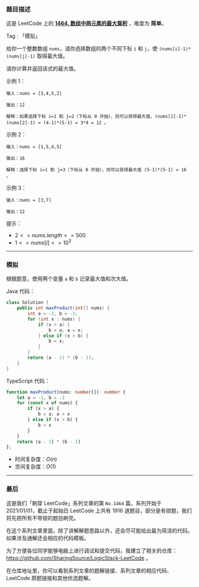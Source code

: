 ### 题目描述

这是 LeetCode 上的 **[1464. 数组中两元素的最大乘积](https://leetcode.cn/problems/maximum-product-of-two-elements-in-an-array/solution/by-ac_oier-t5p3/)** ，难度为 **简单**。

Tag : 「模拟」



给你一个整数数组 `nums`，请你选择数组的两个不同下标 `i` 和 `j`，使 `(nums[i]-1)*(nums[j]-1)` 取得最大值。

请你计算并返回该式的最大值。

示例 1：
```
输入：nums = [3,4,5,2]

输出：12 

解释：如果选择下标 i=1 和 j=2（下标从 0 开始），则可以获得最大值，(nums[1]-1)*(nums[2]-1) = (4-1)*(5-1) = 3*4 = 12 。 
```
示例 2：
```
输入：nums = [1,5,4,5]

输出：16

解释：选择下标 i=1 和 j=3（下标从 0 开始），则可以获得最大值 (5-1)*(5-1) = 16 。
```
示例 3：
```
输入：nums = [3,7]

输出：12
```

提示：
* $2 <= nums.length <= 500$
* $1 <= nums[i] <= 10^3$

---

### 模拟

根据题意，使用两个变量 `a` 和 `b` 记录最大值和次大值。

Java 代码：
```Java
class Solution {
    public int maxProduct(int[] nums) {
        int a = -1, b = -1;
        for (int x : nums) {
            if (x > a) {
                b = a; a = x;
            } else if (x > b) {
                b = x;
            }
        }
        return (a - 1) * (b - 1);
    }
}
```
TypeScript 代码：
```TypeScript
function maxProduct(nums: number[]): number {
    let a = -1, b = -1
    for (const x of nums) {
        if (x > a) {
            b = a; a = x
        } else if (x > b) {
            b = x
        }
    }
    return (a - 1) * (b - 1)
};
```
* 时间复杂度：$O(n)$
* 空间复杂度：$O(1)$

---

### 最后

这是我们「刷穿 LeetCode」系列文章的第 `No.1464` 篇，系列开始于 2021/01/01，截止于起始日 LeetCode 上共有 1916 道题目，部分是有锁题，我们将先把所有不带锁的题目刷完。

在这个系列文章里面，除了讲解解题思路以外，还会尽可能给出最为简洁的代码。如果涉及通解还会相应的代码模板。

为了方便各位同学能够电脑上进行调试和提交代码，我建立了相关的仓库：https://github.com/SharingSource/LogicStack-LeetCode 。

在仓库地址里，你可以看到系列文章的题解链接、系列文章的相应代码、LeetCode 原题链接和其他优选题解。

